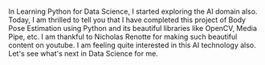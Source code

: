 In Learning Python for Data Science, I started exploring the AI domain also.
Today, I am thrilled to tell you that I have completed this project of Body Pose Estimation using Python and its beautiful libraries like OpenCV, Media Pipe, etc. I am thankful to Nicholas Renotte for making such beautiful content on youtube.
I am feeling quite interested in this AI technology also.
Let's see what's next in Data Science for me.
